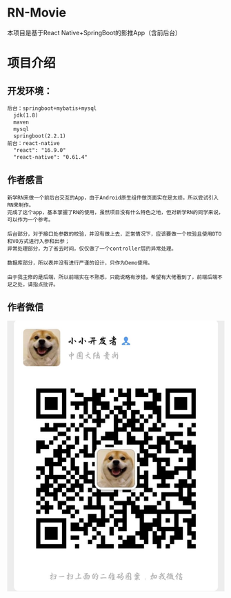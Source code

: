 # RN-Movie
  本项目是基于React Native+SpringBoot的影推App（含前后台）
# 项目介绍
  ## 开发环境：
    后台：springboot+mybatis+mysql
      jdk(1.8)
      maven
      mysql
      springboot(2.2.1)
    前台：react-native
      "react": "16.9.0"
      "react-native": "0.61.4"
  ## 作者感言
    新学RN来做一个前后台交互的App，由于Android原生组件做页面实在是太烦，所以尝试引入RN来制作。
    完成了这个app，基本掌握了RN的使用，虽然项目没有什么特色之地，但对新学RN的同学来说，可以作为一个参考。
    
    后台部分，对于接口处参数的校验，并没有做上去，正常情况下，应该要做一个校验且使用DTO和VO方式进行入参和出参；
    异常处理部分，为了省去时间，仅仅做了一个controller层的异常处理。
    
    数据库部分，所以表并没有进行严谨的设计，只作为Demo使用。
    
    由于我主修的是后端，所以前端实在不熟悉，只能说略有涉猎，希望有大佬看到了，前端后端不足之处，请指点批评。
    
  ## 作者微信
  ![微信号: leisheng_yigeren](https://github.com/ls5822043/images/blob/master/qq_pic_merged_1574341919568.jpg)
